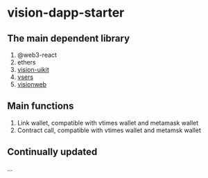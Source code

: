 # vision-dapp-starter

## The main dependent library
  1. @web3-react
  2. ethers
  2. [vision-uikit](https://www.npmjs.com/package/vision-uikit)
  3. [vsers](https://www.npmjs.com/package/vsers)
  4. [visionweb](https://www.npmjs.com/package/visionweb)


## Main functions
  1. Link wallet, compatible with vtimes wallet and metamask wallet
  2. Contract call, compatible with vtimes wallet and metamsk wallet

## Continually updated
...